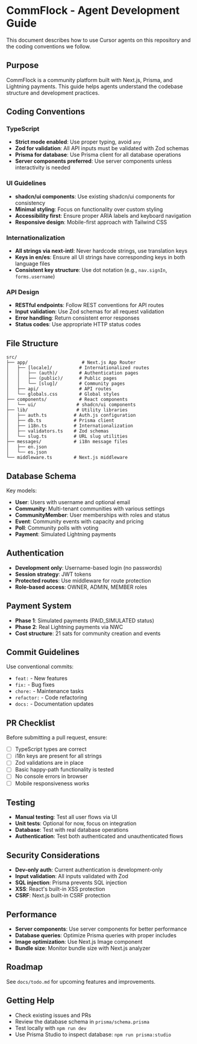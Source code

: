 # CommFlock - Agent Development Guide

This document describes how to use Cursor agents on this repository and the coding conventions we follow.

## Purpose

CommFlock is a community platform built with Next.js, Prisma, and Lightning payments. This guide helps agents understand the codebase structure and development practices.

## Coding Conventions

### TypeScript
- **Strict mode enabled**: Use proper typing, avoid `any`
- **Zod for validation**: All API inputs must be validated with Zod schemas
- **Prisma for database**: Use Prisma client for all database operations
- **Server components preferred**: Use server components unless interactivity is needed

### UI Guidelines
- **shadcn/ui components**: Use existing shadcn/ui components for consistency
- **Minimal styling**: Focus on functionality over custom styling
- **Accessibility first**: Ensure proper ARIA labels and keyboard navigation
- **Responsive design**: Mobile-first approach with Tailwind CSS

### Internationalization
- **All strings via next-intl**: Never hardcode strings, use translation keys
- **Keys in en/es**: Ensure all UI strings have corresponding keys in both language files
- **Consistent key structure**: Use dot notation (e.g., `nav.signIn`, `forms.username`)

### API Design
- **RESTful endpoints**: Follow REST conventions for API routes
- **Input validation**: Use Zod schemas for all request validation
- **Error handling**: Return consistent error responses
- **Status codes**: Use appropriate HTTP status codes

## File Structure

```
src/
├── app/                    # Next.js App Router
│   ├── [locale]/          # Internationalized routes
│   │   ├── (auth)/        # Authentication pages
│   │   ├── (public)/      # Public pages
│   │   └── [slug]/        # Community pages
│   ├── api/               # API routes
│   └── globals.css        # Global styles
├── components/            # React components
│   └── ui/               # shadcn/ui components
├── lib/                  # Utility libraries
│   ├── auth.ts          # Auth.js configuration
│   ├── db.ts            # Prisma client
│   ├── i18n.ts          # Internationalization
│   ├── validators.ts    # Zod schemas
│   └── slug.ts          # URL slug utilities
├── messages/            # i18n message files
│   ├── en.json
│   └── es.json
└── middleware.ts        # Next.js middleware
```

## Database Schema

Key models:
- **User**: Users with username and optional email
- **Community**: Multi-tenant communities with various settings
- **CommunityMember**: User memberships with roles and status
- **Event**: Community events with capacity and pricing
- **Poll**: Community polls with voting
- **Payment**: Simulated Lightning payments

## Authentication

- **Development only**: Username-based login (no passwords)
- **Session strategy**: JWT tokens
- **Protected routes**: Use middleware for route protection
- **Role-based access**: OWNER, ADMIN, MEMBER roles

## Payment System

- **Phase 1**: Simulated payments (PAID_SIMULATED status)
- **Phase 2**: Real Lightning payments via NWC
- **Cost structure**: 21 sats for community creation and events

## Commit Guidelines

Use conventional commits:
- `feat:` - New features
- `fix:` - Bug fixes
- `chore:` - Maintenance tasks
- `refactor:` - Code refactoring
- `docs:` - Documentation updates

## PR Checklist

Before submitting a pull request, ensure:
- [ ] TypeScript types are correct
- [ ] i18n keys are present for all strings
- [ ] Zod validations are in place
- [ ] Basic happy-path functionality is tested
- [ ] No console errors in browser
- [ ] Mobile responsiveness works

## Testing

- **Manual testing**: Test all user flows via UI
- **Unit tests**: Optional for now, focus on integration
- **Database**: Test with real database operations
- **Authentication**: Test both authenticated and unauthenticated flows

## Security Considerations

- **Dev-only auth**: Current authentication is development-only
- **Input validation**: All inputs validated with Zod
- **SQL injection**: Prisma prevents SQL injection
- **XSS**: React's built-in XSS protection
- **CSRF**: Next.js built-in CSRF protection

## Performance

- **Server components**: Use server components for better performance
- **Database queries**: Optimize Prisma queries with proper includes
- **Image optimization**: Use Next.js Image component
- **Bundle size**: Monitor bundle size with Next.js analyzer

## Roadmap

See `docs/todo.md` for upcoming features and improvements.

## Getting Help

- Check existing issues and PRs
- Review the database schema in `prisma/schema.prisma`
- Test locally with `npm run dev`
- Use Prisma Studio to inspect database: `npm run prisma:studio`
